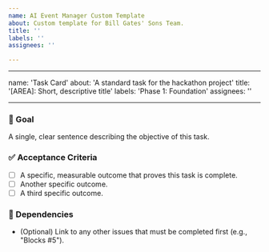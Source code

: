 ```yaml
---
name: AI Event Manager Custom Template
about: Custom template for Bill Gates' Sons Team.
title: ''
labels: ''
assignees: ''

---
```


---
name: 'Task Card'
about: 'A standard task for the hackathon project'
title: '[AREA]: Short, descriptive title'
labels: 'Phase 1: Foundation'
assignees: ''

---

### 🎯 Goal
A single, clear sentence describing the objective of this task.

### ✅ Acceptance Criteria
- [ ] A specific, measurable outcome that proves this task is complete.
- [ ] Another specific outcome.
- [ ] A third specific outcome.

### 🔗 Dependencies
- (Optional) Link to any other issues that must be completed first (e.g., "Blocks #5").
